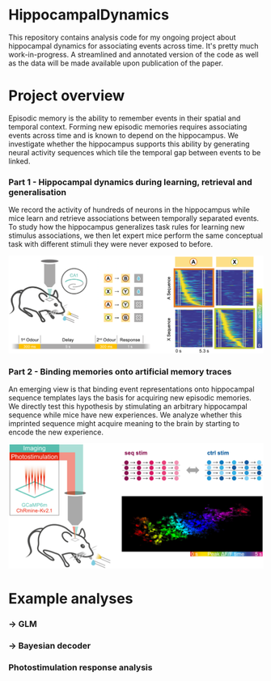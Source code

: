 # HippocampalDynamics

This repository contains analysis code for my ongoing project about hippocampal dynamics for associating events across time. It's pretty much work-in-progress. A streamlined and annotated version of the code as well as the data will be made available upon publication of the paper.


# Project overview

Episodic memory is the ability to remember events in their spatial and temporal context. Forming new episodic memories requires associating events across time and is known to depend on the hippocampus. We investigate whether the hippocampus supports this ability by generating neural activity sequences which tile the temporal gap between events to be linked. 


### Part 1 - Hippocampal dynamics during learning, retrieval and generalisation
We record the activity of hundreds of neurons in the hippocampus while mice learn and retrieve associations between temporally separated events. To study how the hippocampus generalizes task rules for learning new stimulus associations, we then let expert mice perform the same conceptual task with different stimuli they were never exposed to before.

<p align="center">
  <img src="/Img/ProjectOverview_Part1.png" width="700">
</p>


### Part 2 - Binding memories onto artificial memory traces
An emerging view is that binding event representations onto hippocampal sequence templates lays the basis for acquiring new episodic memories. We directly test this hypothesis by stimulating an arbitrary hippocampal sequence while mice have new experiences. We analyze whether this imprinted sequence might acquire meaning to the brain by starting to encode the new experience.

<p align="center">
  <img src="/Img/ProjectOverview_Part2.png" width="700">
</p>


# Example analyses

### -> GLM



### -> Bayesian decoder


### Photostimulation response analysis






